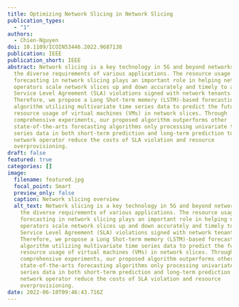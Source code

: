 ```yaml
---
title: Optimizing Network Slicing in Network Slicing
publication_types:
  - "1"
authors:
  - Chien-Nguyen
doi: 10.1109/ICOIN53446.2022.9687138
publication: IEEE
publication_short: IEEE
abstract: Network slicing is a key technology in 5G and beyond networks to meet
  the diverse requirements of various applications. The resource usage
  forecasting in network slicing plays an important role in helping network
  operators scale network slices up and down accurately and timely to avoid
  Service Level Agreement (SLA) violations signed with network tenants.
  Therefore, we propose a Long Shot-term memory (LSTM)-based forecasting
  algorithm utilizing multivariate time series data to predict the future
  resource usage of virtual machines (VMs) in network slices. Through
  comprehensive experiments, our proposed algorithm outperforms other
  state-of-the-arts forecasting algorithms only processing univariate time
  series data in both short-term prediction and long-term prediction to help
  network operator reduce the costs of SLA violation and resource
  overprovisioning.
draft: false
featured: true
categories: []
image:
  filename: featured.jpg
  focal_point: Smart
  preview_only: false
  caption: Network slicing overview
  alt_text: Network slicing is a key technology in 5G and beyond networks to meet
    the diverse requirements of various applications. The resource usage
    forecasting in network slicing plays an important role in helping network
    operators scale network slices up and down accurately and timely to avoid
    Service Level Agreement (SLA) violations signed with network tenants.
    Therefore, we propose a Long Shot-term memory (LSTM)-based forecasting
    algorithm utilizing multivariate time series data to predict the future
    resource usage of virtual machines (VMs) in network slices. Through
    comprehensive experiments, our proposed algorithm outperforms other
    state-of-the-arts forecasting algorithms only processing univariate time
    series data in both short-term prediction and long-term prediction to help
    network operator reduce the costs of SLA violation and resource
    overprovisioning.
date: 2022-06-10T09:46:43.716Z
---
```

